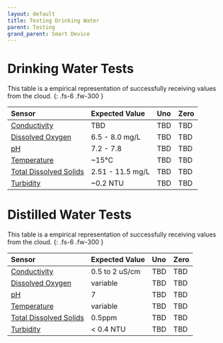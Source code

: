 ```yaml
---
layout: default
title: Testing Drinking Water
parent: Testing
grand_parent: Smart Device
---
```


# Drinking Water Tests

This table is a empirical representation of successfully receiving values from the cloud.
{: .fs-6 .fw-300 }

| Sensor        | Expected Value         | Uno | Zero |
|:-------------|:------------------|:------|:------|
| [Conductivity](https://bcit-reseach-long-term-issp.github.io/docs/sensors/atlas/ec/) | TBD |TBD|TBD|
| [Dissolved Oxygen](https://bcit-reseach-long-term-issp.github.io/docs/sensors/atlas/do/) | 6.5 - 8.0 mg/L |TBD|TBD|
| [pH](https://bcit-reseach-long-term-issp.github.io/docs/sensors/atlas/ph/) | 7.2 - 7.8 |TBD|TBD|
| [Temperature](https://bcit-reseach-long-term-issp.github.io/docs/sensors/gravity/temp/) | ~15°C |TBD|TBD|
| [Total Dissolved Solids](https://bcit-reseach-long-term-issp.github.io/docs/sensors/gravity/tds/) | 2.51 - 11.5 mg/L |TBD|TBD|
| [Turbidity](https://bcit-reseach-long-term-issp.github.io/docs/sensors/gravity/tbd/) | ~0.2 NTU |TBD|TBD|

# Distilled Water Tests

This table is a empirical representation of successfully receiving values from the cloud.
{: .fs-6 .fw-300 }

| Sensor        | Expected Value         | Uno | Zero |
|:-------------|:------------------|:------|:------|
| [Conductivity](https://bcit-reseach-long-term-issp.github.io/docs/sensors/atlas/ec/) | 0.5 to 2 uS/cm |TBD|TBD|
| [Dissolved Oxygen](https://bcit-reseach-long-term-issp.github.io/docs/sensors/atlas/do/) | variable |TBD|TBD|
| [pH](https://bcit-reseach-long-term-issp.github.io/docs/sensors/atlas/ph/) | 7 |TBD|TBD|
| [Temperature](https://bcit-reseach-long-term-issp.github.io/docs/sensors/gravity/temp/) | variable |TBD|TBD|
| [Total Dissolved Solids](https://bcit-reseach-long-term-issp.github.io/docs/sensors/gravity/tds/) | 0.5ppm |TBD|TBD|
| [Turbidity](https://bcit-reseach-long-term-issp.github.io/docs/sensors/gravity/tbd/) | < 0.4 NTU |TBD|TBD|